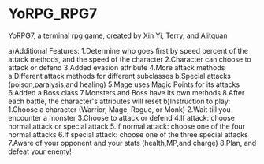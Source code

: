# YoRPG_RPG7
YoRPG7, a terminal rpg game, created by Xin Yi, Terry, and Alitquan

a)Additional Features:
  1.Determine who goes first by speed percent of the attack methods, and the speed of the character
  2.Character can choose to attack or defend
  3.Added evasion attribute
  4.More attack methods 
      a.Different attack methods for different subclasses
      b.Special attacks (poison,paralysis,and healing)
  5.Mage uses Magic Points for its attacks
  6.Added a Boss class
  7.Monsters and Boss have its own methods
  8.After each battle, the character's attributes will reset
b)Instruction to play: 
  1.Choose a character (Warrior, Mage, Rogue, or Monk)
  2.Wait till you encounter a monster
  3.Choose to attack or defend
  4.If attack: choose normal attack or special attack
  5.If normal attack: choose one of the four normal attacks
  6.If special attack: choose one of the three special attacks
  7.Aware of your opponent and your stats (health,MP,and charge)
  8.Plan, and defeat your enemy!

